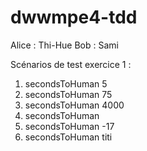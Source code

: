 # dwwmpe4-tdd
Alice : Thi-Hue
Bob : Sami

Scénarios de test exercice 1 :

1. secondsToHuman 5
2. secondsToHuman 75
3. secondsToHuman 4000
3. secondsToHuman
4. secondsToHuman -17
5. secondsToHuman titi